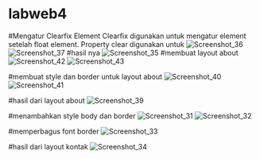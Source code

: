 # labweb4
#Mengatur Clearfix Element
Clearfix digunakan untuk mengatur element setelah float element. Property clear digunakan untuk
![Screenshot_36](https://user-images.githubusercontent.com/81457697/115468245-01c0c180-a25d-11eb-88ef-60d0908e7797.png)
![Screenshot_37](https://user-images.githubusercontent.com/81457697/115468248-038a8500-a25d-11eb-8bdd-80e95cbf2c75.png)
#hasil nya
![Screenshot_35](https://user-images.githubusercontent.com/81457697/115468282-0eddb080-a25d-11eb-8d2a-48b2a116d671.png)
#membuat layout about
![Screenshot_42](https://user-images.githubusercontent.com/81457697/115478459-646f8880-a270-11eb-9c57-5f89a9b9960a.png)
![Screenshot_43](https://user-images.githubusercontent.com/81457697/115478462-689ba600-a270-11eb-9807-3da82c1cb2a3.png)

#membuat style dan border untuk layout about
![Screenshot_40](https://user-images.githubusercontent.com/81457697/115478507-85d07480-a270-11eb-9236-3c981c866b27.png)
![Screenshot_41](https://user-images.githubusercontent.com/81457697/115478519-8a952880-a270-11eb-8f3b-48b309093c0b.png)

#hasil dari layout about
![Screenshot_39](https://user-images.githubusercontent.com/81457697/115478549-a00a5280-a270-11eb-89fa-5834eeb9495a.png)

#menambahkan style body dan border
![Screenshot_31](https://user-images.githubusercontent.com/81457697/115220202-764b1180-a132-11eb-8bcb-678feb1696a3.png)
![Screenshot_32](https://user-images.githubusercontent.com/81457697/115220222-7c40f280-a132-11eb-85f4-2aa0429cd45d.png)

#memperbagus font border
![Screenshot_33](https://user-images.githubusercontent.com/81457697/115220266-882cb480-a132-11eb-8a99-41c52288f2fa.png)

#hasil dari layout kontak
![Screenshot_34](https://user-images.githubusercontent.com/81457697/115220289-8fec5900-a132-11eb-9563-009ff0bef773.png)



